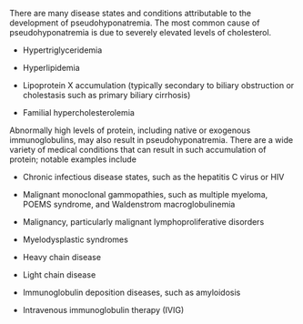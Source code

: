There are many disease states and conditions attributable to the development of pseudohyponatremia. The most common cause of pseudohyponatremia is due to severely elevated levels of cholesterol.

- Hypertriglyceridemia

- Hyperlipidemia

- Lipoprotein X accumulation (typically secondary to biliary obstruction or cholestasis such as primary biliary cirrhosis)

- Familial hypercholesterolemia

Abnormally high levels of protein, including native or exogenous immunoglobulins, may also result in pseudohyponatremia. There are a wide variety of medical conditions that can result in such accumulation of protein; notable examples include

- Chronic infectious disease states, such as the hepatitis C virus or HIV

- Malignant monoclonal gammopathies, such as multiple myeloma, POEMS syndrome, and Waldenstrom macroglobulinemia

- Malignancy, particularly malignant lymphoproliferative disorders

- Myelodysplastic syndromes

- Heavy chain disease

- Light chain disease

- Immunoglobulin deposition diseases, such as amyloidosis

- Intravenous immunoglobulin therapy (IVIG)
